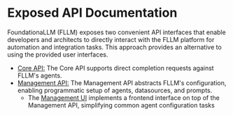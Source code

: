 # Exposed API Documentation

FoundationaLLM (FLLM) exposes two convenient API interfaces that enable developers and architects to directly interact with the FLLM platform for automation and integration tasks. This approach provides an alternative to using the provided user interfaces.

- [Core API:](core-api.md) The Core API supports direct completion requests against FLLM's agents.
- [Management API:](management-api.md) The Management API abstracts FLLM's configuration, enabling programmatic setup of agents, datasources, and prompts.
  - The [Management UI](../management-ui/management-ui.md) implements a frontend interface on top of the Management API, simplifying common agent configuration tasks
